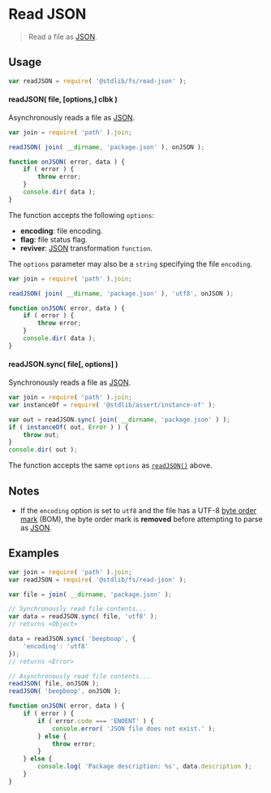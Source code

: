 # Read JSON

> Read a file as [JSON][json].


<section class="usage">

## Usage

``` javascript
var readJSON = require( '@stdlib/fs/read-json' );
```

<a name="read-json"></a>

#### readJSON( file, \[options,\] clbk )

Asynchronously reads a file as [JSON][json].

``` javascript
var join = require( 'path' ).join;

readJSON( join( __dirname, 'package.json' ), onJSON );

function onJSON( error, data ) {
    if ( error ) {
        throw error;
    }
    console.dir( data );
}
```

The function accepts the following `options`:

* __encoding__: file encoding.
* __flag__: file status flag.
* __reviver__: [JSON][json] transformation `function`.

The `options` parameter may also be a `string` specifying the file `encoding`.

``` javascript
var join = require( 'path' ).join;

readJSON( join( __dirname, 'package.json' ), 'utf8', onJSON );

function onJSON( error, data ) {
    if ( error ) {
        throw error;
    }
    console.dir( data );
}
```


#### readJSON.sync( file\[, options\] )

Synchronously reads a file as [JSON][json].

``` javascript
var join = require( 'path' ).join;
var instanceOf = require( '@stdlib/assert/instance-of' );

var out = readJSON.sync( join( __dirname, 'package.json' ) );
if ( instanceOf( out, Error ) ) {
    throw out;
}
console.dir( out );
```

The function accepts the same `options` as [`readJSON()`](#read-json) above.

</section>

<!-- /.usage -->


<section class="notes">

## Notes

* If the `encoding` option is set to `utf8` and the file has a UTF-8 [byte order mark][bom] (BOM), the byte order mark is __removed__ before attempting to parse as [JSON][json].

</section>

<!-- /.notes -->


<section class="examples">

## Examples

``` javascript
var join = require( 'path' ).join;
var readJSON = require( '@stdlib/fs/read-json' );

var file = join( __dirname, 'package.json' );

// Synchronously read file contents...
var data = readJSON.sync( file, 'utf8' );
// returns <Object>

data = readJSON.sync( 'beepboop', {
    'encoding': 'utf8'
});
// returns <Error>

// Asynchronously read file contents...
readJSON( file, onJSON );
readJSON( 'beepboop', onJSON );

function onJSON( error, data ) {
    if ( error ) {
        if ( error.code === 'ENOENT' ) {
            console.error( 'JSON file does not exist.' );
        } else {
            throw error;
        }
    } else {
        console.log( 'Package description: %s', data.description );
    }
}
```

</section>

<!-- /.examples -->


<section class="links">

[json]: http://www.json.org/
[bom]: https://en.wikipedia.org/wiki/Byte_order_mark

</section>

<!-- /.links -->
